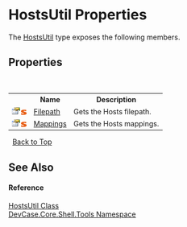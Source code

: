 # HostsUtil Properties
 

The <a href="T_DevCase_Core_Shell_Tools_HostsUtil">HostsUtil</a> type exposes the following members.


## Properties
&nbsp;<table><tr><th></th><th>Name</th><th>Description</th></tr><tr><td>![Public property](media/pubproperty.gif "Public property")![Static member](media/static.gif "Static member")</td><td><a href="P_DevCase_Core_Shell_Tools_HostsUtil_Filepath">Filepath</a></td><td>
Gets the Hosts filepath.</td></tr><tr><td>![Public property](media/pubproperty.gif "Public property")![Static member](media/static.gif "Static member")</td><td><a href="P_DevCase_Core_Shell_Tools_HostsUtil_Mappings">Mappings</a></td><td>
Gets the Hosts mappings.</td></tr></table>&nbsp;
<a href="#hostsutil-properties">Back to Top</a>

## See Also


#### Reference
<a href="T_DevCase_Core_Shell_Tools_HostsUtil">HostsUtil Class</a><br /><a href="N_DevCase_Core_Shell_Tools">DevCase.Core.Shell.Tools Namespace</a><br />